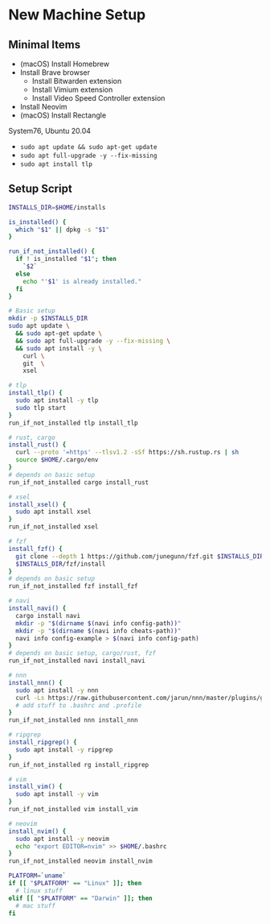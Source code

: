 # New Machine Setup

## Minimal Items

- (macOS) Install Homebrew
- Install Brave browser
  - Install Bitwarden extension
  - Install Vimium extension
  - Install Video Speed Controller extension
- Install Neovim
- (macOS) Install Rectangle

System76, Ubuntu 20.04

- `sudo apt update && sudo apt-get update`
- `sudo apt full-upgrade -y --fix-missing`
- `sudo apt install tlp`


## Setup Script

```bash
INSTALLS_DIR=$HOME/installs

is_installed() {
  which "$1" || dpkg -s "$1"
}

run_if_not_installed() {
  if ! is_installed "$1"; then
    `$2`
  else
    echo "'$1' is already installed."
  fi
}

# Basic setup
mkdir -p $INSTALLS_DIR
sudo apt update \
  && sudo apt-get update \
  && sudo apt full-upgrade -y --fix-missing \
  && sudo apt install -y \
    curl \
    git  \
    xsel

# tlp
install_tlp() {
  sudo apt install -y tlp
  sudo tlp start
}
run_if_not_installed tlp install_tlp

# rust, cargo
install_rust() {
  curl --proto '=https' --tlsv1.2 -sSf https://sh.rustup.rs | sh
  source $HOME/.cargo/env
}
# depends on basic setup
run_if_not_installed cargo install_rust

# xsel
install_xsel() {
  sudo apt install xsel
}
run_if_not_installed xsel

# fzf
install_fzf() {
  git clone --depth 1 https://github.com/junegunn/fzf.git $INSTALLS_DIR/fzf
  $INSTALLS_DIR/fzf/install
}
# depends on basic setup
run_if_not_installed fzf install_fzf

# navi
install_navi() {
  cargo install navi
  mkdir -p "$(dirname $(navi info config-path))"
  mkdir -p "$(dirname $(navi info cheats-path))"
  navi info config-example > $(navi info config-path)
}
# depends on basic setup, cargo/rust, fzf
run_if_not_installed navi install_navi

# nnn
install_nnn() {
  sudo apt install -y nnn
  curl -Ls https://raw.githubusercontent.com/jarun/nnn/master/plugins/getplugs | sh
  # add stuff to .bashrc and .profile
}
run_if_not_installed nnn install_nnn

# ripgrep
install_ripgrep() {
  sudo apt install -y ripgrep
}
run_if_not_installed rg install_ripgrep

# vim
install_vim() {
  sudo apt install -y vim
}
run_if_not_installed vim install_vim

# neovim
install_nvim() {
  sudo apt install -y neovim
  echo "export EDITOR=nvim" >> $HOME/.bashrc
}
run_if_not_installed neovim install_nvim

PLATFORM=`uname`
if [[ "$PLATFORM" == "Linux" ]]; then
  # linux stuff
elif [[ "$PLATFORM" == "Darwin" ]]; then
  # mac stuff
fi
```
